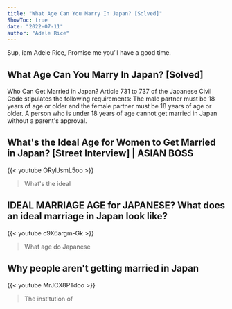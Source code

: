 ```yaml
---
title: "What Age Can You Marry In Japan? [Solved]"
ShowToc: true 
date: "2022-07-11"
author: "Adele Rice" 
---
```


Sup, iam Adele Rice, Promise me you’ll have a good time.
## What Age Can You Marry In Japan? [Solved]
Who Can Get Married in Japan? Article 731 to 737 of the Japanese Civil Code stipulates the following requirements: The male partner must be 18 years of age or older and the female partner must be 18 years of age or older. A person who is under 18 years of age cannot get married in Japan without a parent's approval.

## What's the Ideal Age for Women to Get Married in Japan? [Street Interview] | ASIAN BOSS
{{< youtube ORylJsmL5oo >}}
>What's the ideal 

## IDEAL MARRIAGE AGE for JAPANESE? What does an ideal marriage in Japan look like?
{{< youtube c9X6argm-Gk >}}
>What age do Japanese

## Why people aren't getting married in Japan
{{< youtube MrJCX8PTdoo >}}
>The institution of 

